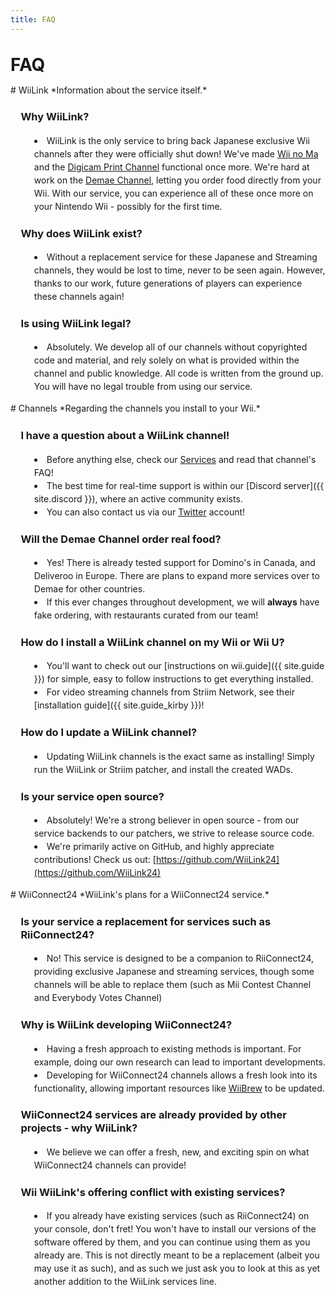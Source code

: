 ```yaml
---
title: FAQ
---
```


<!-- Special styling to permit readability. -->
<style>
h3, ul {
    margin-left: 1em;
}

li {
    /* Allow bullet points to adjust for padding */
    list-style-position: inside;
}

body {
    line-height: 1.5em;
}

/* For title pairs, do not pad between. */
.title-pair > h1 {
    padding-bottom: 0px;
}
.title-pair > p > em {
    color: gray;
}
</style>

<h1 class="center"><i class="mdi mdi-help-circle"></i> FAQ</h1>

<div class="title-pair">
# WiiLink
*Information about the service itself.*
</div>

### Why WiiLink?
  - WiiLink is the only service to bring back Japanese exclusive Wii channels after they were officially shut down! We've made [Wii no Ma](/services/wii-room) and the [Digicam Print Channel](/services/digicam) functional once more. We're hard at work on the [Demae Channel](/services/demae), letting you order food directly from your Wii. With our service, you can experience all of these once more on your Nintendo Wii - possibly for the first time.

### Why does WiiLink exist?
- Without a replacement service for these Japanese and Streaming channels, they would be lost to time, never to be seen again. However, thanks to our work, future generations of players can experience these channels again!

### Is using WiiLink legal?
- Absolutely. We develop all of our channels without copyrighted code and material, and rely solely on what is provided within the channel and public knowledge. All code is written from the ground up. You will have no legal trouble from using our service.

<div class="title-pair">
# Channels
*Regarding the channels you install to your Wii.*
</div>

### I have a question about a WiiLink channel!
 - Before anything else, check our [Services](/services) and read that channel's FAQ!
 - The best time for real-time support is within our [Discord server]({{ site.discord }}), where an active community exists.
 - You can also contact us via our [Twitter](https://twitter.com/wiilink24) account!

### Will the Demae Channel order real food?
 - Yes! There is already tested support for Domino's in Canada, and Deliveroo in Europe. There are plans to expand more services over to Demae for other countries.
 - If this ever changes throughout development, we will **always** have fake ordering, with restaurants curated from our team!

### How do I install a WiiLink channel on my Wii or Wii U?
 - You'll want to check out our [instructions on wii.guide]({{ site.guide }}) for simple, easy to follow instructions to get everything installed.
 - For video streaming channels from Striim Network, see their [installation guide]({{ site.guide_kirby }})!

### How do I update a WiiLink channel?
 - Updating WiiLink channels is the exact same as installing! Simply run the WiiLink or Striim patcher, and install the created WADs.

### Is your service open source?
 - Absolutely! We're a strong believer in open source - from our service backends to our patchers, we strive to release source code.
 - We're primarily active on GitHub, and highly appreciate contributions! Check us out: [https://github.com/WiiLink24](https://github.com/WiiLink24)

<div class="title-pair">
# WiiConnect24
*WiiLink's plans for a WiiConnect24 service.*
</div>

### Is your service a replacement for services such as RiiConnect24?
 - No! This service is designed to be a companion to RiiConnect24, providing exclusive Japanese and streaming services, though some channels will be able to replace them (such as Mii Contest Channel and Everybody Votes Channel)

### Why is WiiLink developing WiiConnect24?
 - Having a fresh approach to existing methods is important. For example, doing our own research can lead to important developments.
 - Developing for WiiConnect24 channels allows a fresh look into its functionality, allowing important resources like [WiiBrew](https://wiibrew.org) to be updated.

### WiiConnect24 services are already provided by other projects - why WiiLink?
 - We believe we can offer a fresh, new, and exciting spin on what WiiConnect24 channels can provide!

### Wii WiiLink's offering conflict with existing services?
 - If you already have existing services (such as RiiConnect24) on your console, don't fret! You won't have to install our versions of the software offered by them, and you can continue using them as you already are. This is not directly meant to be a replacement (albeit you may use it as such), and as such we just ask you to look at this as yet another addition to the WiiLink services line.

